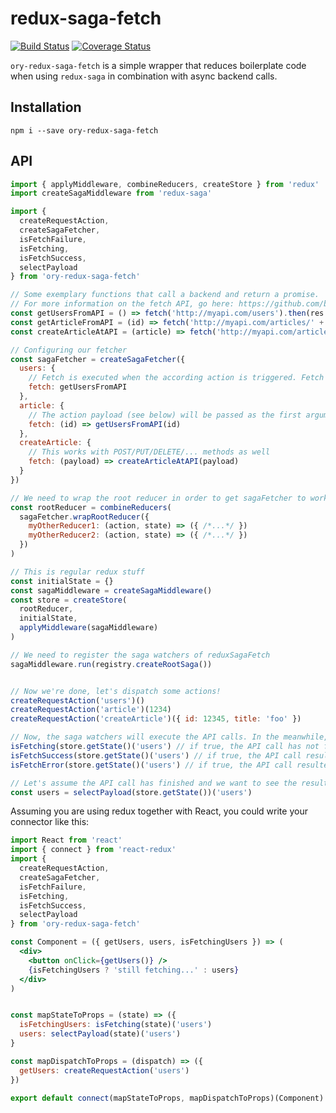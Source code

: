 # redux-saga-fetch

[![Build Status](https://travis-ci.org/ory/redux-saga-fetch.svg?branch=master)](https://travis-ci.org/ory/redux-saga-fetch)
[![Coverage Status](https://coveralls.io/repos/github/ory/redux-saga-fetch/badge.svg?branch=master)](https://coveralls.io/github/ory/redux-saga-fetch?branch=master)

`ory-redux-saga-fetch` is a simple wrapper that reduces boilerplate code when using `redux-saga` in combination with
async backend calls.

## Installation

```
npm i --save ory-redux-saga-fetch
```

## API

```jsx
import { applyMiddleware, combineReducers, createStore } from 'redux'
import createSagaMiddleware from 'redux-saga'

import {
  createRequestAction,
  createSagaFetcher,
  isFetchFailure,
  isFetching,
  isFetchSuccess,
  selectPayload
} from 'ory-redux-saga-fetch'

// Some exemplary functions that call a backend and return a promise.
// For more information on the fetch API, go here: https://github.com/bitinn/node-fetch
const getUsersFromAPI = () => fetch('http://myapi.com/users').then(res => res.JSON())
const getArticleFromAPI = (id) => fetch('http://myapi.com/articles/' + id).then(res => res.JSON())
const createArticleAtAPI = (article) => fetch('http://myapi.com/articles', { method: 'POST', body: JSON.stringify(article) }).then(res => res.JSON())

// Configuring our fetcher
const sagaFetcher = createSagaFetcher({
  users: {
    // Fetch is executed when the according action is triggered. Fetch expects a function that returns a Promise.
    fetch: getUsersFromAPI
  },
  article: {
    // The action payload (see below) will be passed as the first argument.
    fetch: (id) => getUsersFromAPI(id)
  },
  createArticle: {
    // This works with POST/PUT/DELETE/... methods as well
    fetch: (payload) => createArticleAtAPI(payload)
  }
})

// We need to wrap the root reducer in order to get sagaFetcher to work.
const rootReducer = combineReducers(
  sagaFetcher.wrapRootReducer({
    myOtherReducer1: (action, state) => ({ /*...*/ })
    myOtherReducer2: (action, state) => ({ /*...*/ })
  })
)

// This is regular redux stuff
const initialState = {}
const sagaMiddleware = createSagaMiddleware()
const store = createStore(
  rootReducer,
  initialState,
  applyMiddleware(sagaMiddleware)
)

// We need to register the saga watchers of reduxSagaFetch
sagaMiddleware.run(registry.createRootSaga())


// Now we're done, let's dispatch some actions!
createRequestAction('users')()
createRequestAction('article')(1234)
createRequestAction('createArticle')({ id: 12345, title: 'foo' })

// Now, the saga watchers will execute the API calls. In the meanwhile, you can check the status of each request using
isFetching(store.getState()('users') // if true, the API call has not finished yet.
isFetchSuccess(store.getState()('users') // if true, the API call resultet in Promise.resolve()
isFetchError(store.getState()('users') // if true, the API call resultet in Promise.reject()

// Let's assume the API call has finished and we want to see the result. This works for both cases (error and success).
const users = selectPayload(store.getState())('users')
```

Assuming you are using redux together with React, you could write your connector like this:

```jsx
import React from 'react'
import { connect } from 'react-redux'
import {
  createRequestAction,
  createSagaFetcher,
  isFetchFailure,
  isFetching,
  isFetchSuccess,
  selectPayload
} from 'ory-redux-saga-fetch'

const Component = ({ getUsers, users, isFetchingUsers }) => (
  <div>
    <button onClick={getUsers()} />
    {isFetchingUsers ? 'still fetching...' : users}
  </div>
)


const mapStateToProps = (state) => ({
  isFetchingUsers: isFetching(state)('users')
  users: selectPayload(state)('users')
}

const mapDispatchToProps = (dispatch) => ({
  getUsers: createRequestAction('users')
})

export default connect(mapStateToProps, mapDispatchToProps)(Component)
```